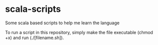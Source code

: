 # scala-scripts
Some scala based scripts to help me learn the language

To run a script in this repository, simply make the file executable (chmod +x) and run (./[filename.sh]). 
